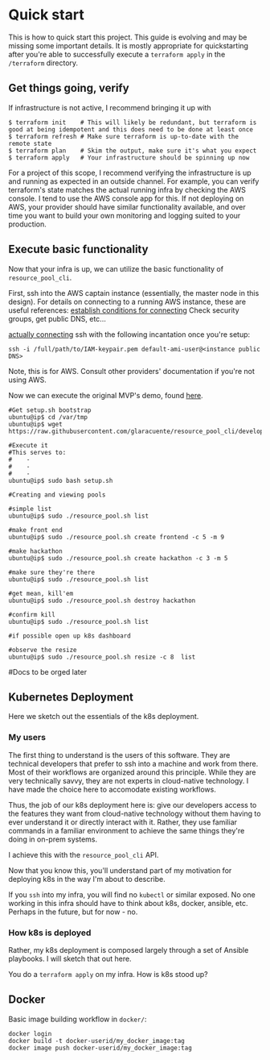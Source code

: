 # Quick start

This is how to quick start this project.  This guide is evolving and may be
missing some important details.  It is mostly appropriate for quickstarting
after you're able to successfully execute a `terraform apply` in the
`/terraform` directory.

## Get things going, verify

If infrastructure is not active, I recommend bringing it up with
```
$ terraform init    # This will likely be redundant, but terraform is good at being idempotent and this does need to be done at least once
$ terraform refresh # Make sure terraform is up-to-date with the remote state
$ terraform plan    # Skim the output, make sure it's what you expect
$ terraform apply   # Your infrastructure should be spinning up now
```

For a project of this scope, I recommend verifying the infrastructure is up and
running as expected in an outside channel.  For example, you can verify
terraform's state matches the actual running infra by checking the AWS console.
I tend to use the AWS console app for this.  If not deploying on AWS, your
provider should have similar functionality available, and over time you want to
build your own monitoring and logging suited to your production.  

## Execute basic functionality

Now that your infra is up, we can utilize the basic functionality of `resource_pool_cli`.

First, ssh into the AWS captain instance (essentially, the master node in this design).  For details on connecting to a running AWS instance, these are useful references:
[establish conditions for connecting](https://docs.aws.amazon.com/AWSEC2/latest/UserGuide/connection-prereqs.html)
Check security groups, get public DNS, etc...

[actually connecting](https://docs.aws.amazon.com/AWSEC2/latest/UserGuide/AccessingInstancesLinux.html)
ssh with the following incantation once you're setup:
```
ssh -i /full/path/to/IAM-keypair.pem default-ami-user@<instance public DNS>
```

Note, this is for AWS.  Consult other providers' documentation if you're not using AWS.

Now we can execute the original MVP's demo, found [here](https://youtu.be/WlnvPHdo3xs).

```
#Get setup.sh bootstrap
ubuntu@ip$ cd /var/tmp
ubuntu@ip$ wget https://raw.githubusercontent.com/glaracuente/resource_pool_cli/develop/user_facing/setup.sh

#Execute it
#This serves to:
#    - 
#    - 
#    - 
ubuntu@ip$ sudo bash setup.sh
```

```
#Creating and viewing pools

#simple list
ubuntu@ip$ sudo ./resource_pool.sh list

#make front end
ubuntu@ip$ sudo ./resource_pool.sh create frontend -c 5 -m 9

#make hackathon 
ubuntu@ip$ sudo ./resource_pool.sh create hackathon -c 3 -m 5

#make sure they're there
ubuntu@ip$ sudo ./resource_pool.sh list

#get mean, kill'em
ubuntu@ip$ sudo ./resource_pool.sh destroy hackathon

#confirm kill
ubuntu@ip$ sudo ./resource_pool.sh list

#if possible open up k8s dashboard

#observe the resize
ubuntu@ip$ sudo ./resource_pool.sh resize -c 8  list

```

#Docs to be orged later

## Kubernetes Deployment

Here we sketch out the essentials of the k8s deployment.

### My users
The first thing to understand is the users of this software.  They are technical developers that prefer to ssh into a machine and work from there.  Most of their workflows are organized around this principle.  While they are very technically savvy, they are not experts in cloud-native technology.  I have made the choice here to accomodate existing workflows.

Thus, the job of our k8s deployment here is: give our developers access to the features they want from cloud-native technology without them having to ever understand it or directly interact with it.  Rather, they use familiar commands in a familiar environment to achieve the same things they're doing in on-prem systems.

I achieve this with the `resource_pool_cli` API.

Now that you know this, you'll understand part of my motivation for deploying k8s in the way I'm about to describe.

If you `ssh` into my infra, you will find no `kubectl` or similar exposed.  No one working in this infra should have to think about k8s, docker, ansible, etc.  Perhaps in the future, but for now - no.

### How k8s is deployed
Rather, my k8s deployment is composed largely through a set of Ansible playbooks.  I will sketch that out here.

You do a `terraform apply` on my infra.  How is k8s stood up?

## Docker
Basic image building workflow in `docker/`:
```
docker login
docker build -t docker-userid/my_docker_image:tag
docker image push docker-userid/my_docker_image:tag
```


